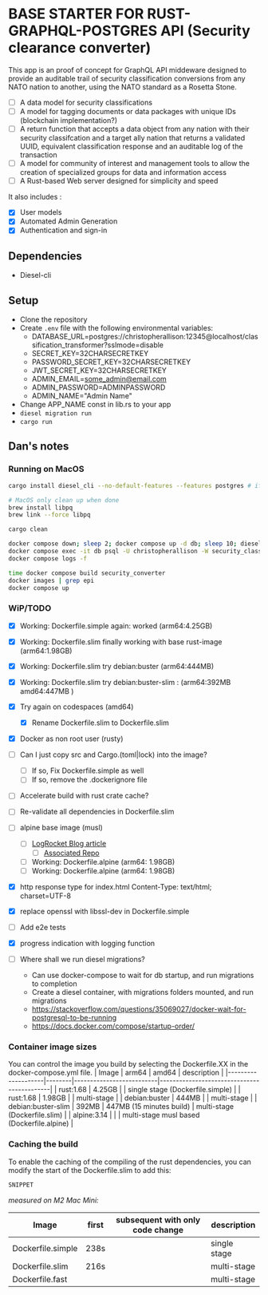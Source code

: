 # BASE STARTER FOR RUST-GRAPHQL-POSTGRES API (Security clearance converter)

This app is an proof of concept for GraphQL API middeware designed to provide an auditable trail of security classification conversions from any NATO nation to another, using the NATO standard as a Rosetta Stone.

- [ ] A data model for security classifications
- [ ] A model for tagging documents or data packages with unique IDs (blockchain implementation?)
- [ ] A return function that accepts a data object from any nation with their security classifcation and a target ally nation that returns a validated UUID, equivalent classification response and an auditable log of the transaction
- [ ] A model for community of interest and management tools to allow the creation of specialized groups for data and information access
- [ ] A Rust-based Web server designed for simplicity and speed

It also includes :

- [x] User models
- [x] Automated Admin Generation
- [x] Authentication and sign-in

## Dependencies

- Diesel-cli

## Setup

- Clone the repository
- Create `.env` file with the following environmental variables:
  - DATABASE_URL=postgres://christopherallison:12345@localhost/classification_transformer?sslmode=disable
  - SECRET_KEY=32CHARSECRETKEY
  - PASSWORD_SECRET_KEY=32CHARSECRETKEY
  - JWT_SECRET_KEY=32CHARSECRETKEY
  - ADMIN_EMAIL=some_admin@email.com 
  - ADMIN_PASSWORD=ADMINPASSWORD
  - ADMIN_NAME="Admin Name"
- Change APP_NAME const in lib.rs to your app
- `diesel migration run`
- `cargo run`

## Dan's notes

### Running on MacOS

```bash
cargo install diesel_cli --no-default-features --features postgres # if not already installed

# MacOS only clean up when done
brew install libpq
brew link --force libpq

cargo clean

docker compose down; sleep 2; docker compose up -d db; sleep 10; diesel migration run
docker compose exec -it db psql -U christopherallison -W security_classification_converter
docker compose logs -f

time docker compose build security_converter
docker images | grep epi
docker compose up
```

### WiP/TODO

- [x] Working: Dockerfile.simple again: worked (arm64:4.25GB)
- [x] Working: Dockerfile.slim finally working with base rust-image (arm64:1.98GB)
- [x] Working: Dockerfile.slim try debian:buster (arm64:444MB)
- [x] Working: Dockerfile.slim try debian:buster-slim : (arm64:392MB amd64:447MB )
- [x] Try again on codespaces (amd64)
  - [x] Rename Dockerfile.slim to Dockerfile.slim
- [x] Docker as non root user (rusty)

- [ ] Can I just copy src and Cargo.(toml|lock) into the image?
  - [ ] If so, Fix Dockerfile.simple as well
  - [ ] If so, remove the .dockerignore file
- [ ] Accelerate build with rust crate cache?
- [ ] Re-validate all dependencies in Dockerfile.slim
- [ ] alpine base image (musl)
  - [ ] [LogRocket Blog article](https://blog.logrocket.com/packaging-a-rust-web-service-using-docker/)
    - [ ] [Associated Repo](https://github.com/zupzup/rust-docker-web/blob/main/debian/Dockerfile)
  - [ ] Working: Dockerfile.alpine (arm64: 1.98GB)
  - [ ] Working: Dockerfile.alpine (arm64: 1.98GB)
- [x] http response type for index.html Content-Type: text/html; charset=UTF-8
- [x] replace openssl with libssl-dev in Dockerfile.simple
- [ ] Add e2e tests
- [x] progress indication with logging function
- [ ] Where shall we run diesel migrations?
  - Can use docker-compose to wait for db startup, and run migrations to completion
  - Create a diesel container, with migrations folders mounted, and run migrations
  - https://stackoverflow.com/questions/35069027/docker-wait-for-postgresql-to-be-running
  - https://docs.docker.com/compose/startup-order/

### Container image sizes

You can control the image you build by selecting the Dockerfile.XX in the docker-compose.yml file.
| Image              | arm64  | amd64                    | description                                |
|--------------------|--------|--------------------------|--------------------------------------------|
| rust:1.68          | 4.25GB |                          | single stage (Dockerfile.simple)           |
| rust:1.68          | 1.98GB |                          | multi-stage                                |
| debian:buster      | 444MB  |                          | multi-stage                                |
| debian:buster-slim | 392MB  | 447MB (15 minutes build) | multi-stage (Dockerfile.slim)              |
| alpine:3.14        |        |                          | multi-stage musl based (Dockerfile.alpine) |

### Caching the build

To enable the caching of the compiling of the rust dependencies, you can modify the start of the Dockerfile.slim to add this:

```dockerfile
SNIPPET
```

*measured on M2 Mac Mini:*

| Image             | first | subsequent with only code change | description  |
|-------------------|-------|----------------------------------|--------------|
| Dockerfile.simple | 238s  |                                  | single stage |
| Dockerfile.slim   | 216s  |                                  | multi-stage  |
| Dockerfile.fast   |       |                                  | multi-stage  |
